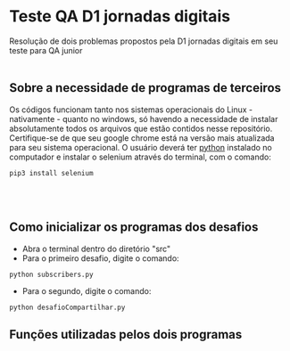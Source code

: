 # Teste QA D1 jornadas digitais
Resolução de dois problemas propostos pela D1 jornadas digitais
em seu teste para QA junior <br><br>

## Sobre a necessidade de programas de terceiros
Os códigos funcionam tanto nos sistemas operacionais do Linux - nativamente - quanto no windows, só havendo a necessidade de instalar absolutamente todos os arquivos que estão contidos nesse repositório. Certifique-se de que seu google chrome está na versão mais atualizada para seu sistema operacional. O
usuário deverá ter [python](https://www.python.org/downloads/release/python-3101/) instalado no computador
e instalar o selenium através do terminal, com o comando:

```
pip3 install selenium
```
<br><br>

## Como inicializar os programas dos desafios

* Abra o terminal dentro do diretório "src"
* Para o primeiro desafio, digite o comando: 

```
python subscribers.py
```

* Para o segundo, digite o comando: 

```
python desafioCompartilhar.py
``` 

## Funções utilizadas pelos dois programas






